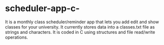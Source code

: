 # scheduler-app-c-

It is a monthly class scheduler/reminder app that lets you add edit and show classes for your university.
It currently stores data into a classes.txt file as strings and characters.
It is coded in C using structures and file read/write operations.

